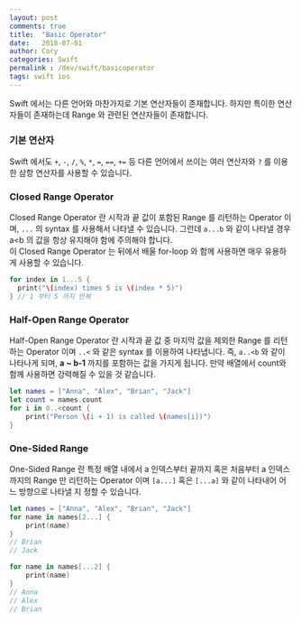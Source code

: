 ```yaml
---
layout: post
comments: true
title:  "Basic Operator"
date:   2018-07-01
author: Cory
categories: Swift
permalink : /dev/swift/basicoperator
tags: swift ios
---
```

Swift 에서는 다른 언어와 마찬가지로 기본 연산자들이 존재합니다. 하지만 특이한 연산자들이 존재하는데 Range 와 관련된 연산자들이 존재합니다.

### 기본 연산자
Swift 에서도 `+`, `-`, `/`, `%`, `*`, `=`, `==`, `+=` 등 다른 언어에서 쓰이는 여러 연산자와 `?` 를 이용한 삼항 연산자를 사용할 수 있습니다.

### Closed Range Operator
Closed Range Operator 란 시작과 끝 값이 포함된 Range 를 리턴하는 Operator 이며, `...` 의 syntax 를 사용해서 나타낼 수 있습니다. 그런데 `a...b` 와 같이 나타낼 경우 a<b 의 값을 항상 유지해야 함에 주의해야 합니다.<br>
이 Closed Range Operator 는 뒤에서 배울 for-loop 와 함께 사용하면 매우 유용하게 사용할 수 있습니다.

```swift
for index in 1...5 {
  print("\(index) times 5 is \(index * 5)")
} // 1 부터 5 까지 반복
```

### Half-Open Range Operator
Half-Open Range Operator 란 시작과 끝 값 중 마지막 값을 제외한 Range 를 리턴하는 Operator 이며 `..<` 와 같은 syntax 를 이용하여 나타냅니다. 즉, `a..<b` 와 같이 나타나게 되며, __a ~ b-1__ 까지를 포함하는 값을 가지게 됩니다. 만약 배열에서 count와 함께 사용하면 강력해질 수 있을 것 같습니다.

```swift
let names = ["Anna", "Alex", "Brian", "Jack"]
let count = names.count
for i in 0..<count {
    print("Person \(i + 1) is called \(names[i])")
}
```

### One-Sided Range
One-Sided Range 란 특정 배열 내에서 a 인덱스부터 끝까지 혹은 처음부터 a 인덱스 까지의 Range 만 리턴하는 Operator 이며 `[a...]` 혹은 `[...a]` 와 같이 나타내어 어느 방향으로 나타낼 지 정할 수 있습니다.

```swift
let names = ["Anna", "Alex", "Brian", "Jack"]
for name in names[2...] {
    print(name)
}
// Brian
// Jack

for name in names[...2] {
    print(name)
}
// Anna
// Alex
// Brian
```
